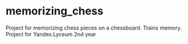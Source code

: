 # memorizing_chess
Project for memorizing chess pieces on a chessboard. Trains memory. Project for Yandex.Lyceum 2nd year
